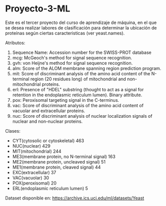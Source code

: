 # Proyecto-3-ML

Este es el tercer proyecto del curso de aprendizaje de máquina, en el que se desea realizar labores de clasificación para determinar la ubicación
de proteínas según ciertas caracteristicas (ver yeast.names).

Atributos:
1. Sequence Name: Accession number for the SWISS-PROT database
2. mcg: McGeoch's method for signal sequence recognition.
3. gvh: von Heijne's method for signal sequence recognition.
4. alm: Score of the ALOM membrane spanning region prediction program.
5. mit: Score of discriminant analysis of the amino acid content of
	   the N-terminal region (20 residues long) of mitochondrial and 
           non-mitochondrial proteins.
6. erl: Presence of "HDEL" substring (thought to act as a signal for
	   retention in the endoplasmic reticulum lumen). Binary attribute.
7. pox: Peroxisomal targeting signal in the C-terminus.
8. vac: Score of discriminant analysis of the amino acid content of
           vacuolar and extracellular proteins.
9. nuc: Score of discriminant analysis of nuclear localization signals
	   of nuclear and non-nuclear proteins.

Clases:
- CYT(cytosolic or cytoskeletal) 		463
- NUC(nuclear) 					429
- MIT(mitochondrial) 				244
- ME3(membrane protein, no N-terminal signal) 	163
- ME2(membrane protein, uncleaved signal) 	51
- ME1(membrane protein, cleaved signal) 	44
- EXC(extracellular) 				37
- VAC(vacuolar) 				30
- POX(peroxisomal) 				20
- ERL(endoplasmic reticulum lumen) 		5

Dataset disponible en: https://archive.ics.uci.edu/ml/datasets/Yeast

 
